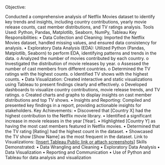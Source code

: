 Objective:

Conducted a comprehensive analysis of Netflix Movies dataset to identify key trends and insights, including country contributions, yearly movie release counts, cast member distributions, and TV ratings analysis.
Tools Used: Python, Pandas, Matplotlib, Seaborn, NumPy, Tableau
Key Responsibilities:
•	Data Collection and Cleaning: Imported the Netflix Movies dataset, handled missing values, and ensured data consistency for analysis.
•	Exploratory Data Analysis (EDA): Utilized Python (Pandas, Matplotlib, Seaborn) to perform EDA, identifying patterns and trends in the data.
o	Analyzed the number of movies contributed by each country.
o	Investigated the distribution of movie releases by year.
o	Assessed the number of cast members from different countries.
o	Determined the TV ratings with the highest counts.
o	Identified TV shows with the highest counts.
•	Data Visualization: Created interactive and static visualizations using Tableau to present findings clearly and effectively.
o	Developed dashboards to visualize country contributions, movie release trends, and TV ratings.
o	Created charts and graphs to display insights on cast member distributions and top TV shows.
•	Insights and Reporting: Compiled and presented key findings in a report, providing actionable insights for stakeholders.
Key Achievements:
•	Discovered that [Country X] had the highest contribution to the Netflix movie library.
•	Identified a significant increase in movie releases in the year [Year].
•	Highlighted [Country Y] as having the most cast members featured in Netflix movies.
•	Determined that the TV rating [Rating] had the highest count in the dataset.
•	Showcased the TV show [Show Name] as the most frequent in the dataset.
Link to Visualizations: [[Insert Tableau Public link or attach screenshots](https://public.tableau.com/app/profile/rowland.fedebagha3164/viz/NETFLIXDATASET_16960257560340/Dashboard1?publish=yes)]
Skills Demonstrated:
•	Data Wrangling and Cleaning
•	Exploratory Data Analysis
•	Data Visualization
•	Reporting and Communication
•	Use of Python and Tableau for data analysis and visualization
